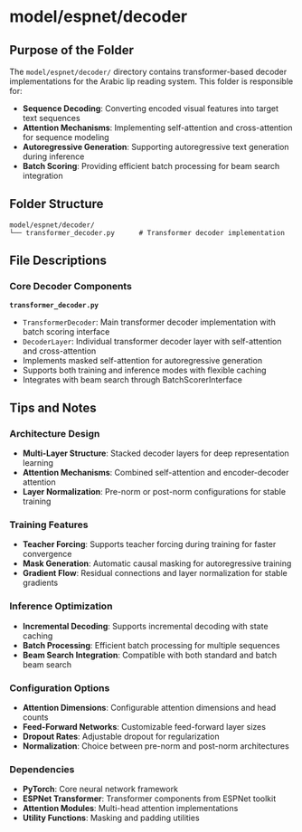 # model/espnet/decoder

## Purpose of the Folder

The `model/espnet/decoder/` directory contains transformer-based decoder implementations for the Arabic lip reading system. This folder is responsible for:

- **Sequence Decoding**: Converting encoded visual features into target text sequences
- **Attention Mechanisms**: Implementing self-attention and cross-attention for sequence modeling
- **Autoregressive Generation**: Supporting autoregressive text generation during inference
- **Batch Scoring**: Providing efficient batch processing for beam search integration

## Folder Structure

```
model/espnet/decoder/
└── transformer_decoder.py      # Transformer decoder implementation
```

## File Descriptions

### Core Decoder Components

**`transformer_decoder.py`**

- `TransformerDecoder`: Main transformer decoder implementation with batch scoring interface
- `DecoderLayer`: Individual transformer decoder layer with self-attention and cross-attention
- Implements masked self-attention for autoregressive generation
- Supports both training and inference modes with flexible caching
- Integrates with beam search through BatchScorerInterface

## Tips and Notes

### Architecture Design

- **Multi-Layer Structure**: Stacked decoder layers for deep representation learning
- **Attention Mechanisms**: Combined self-attention and encoder-decoder attention
- **Layer Normalization**: Pre-norm or post-norm configurations for stable training

### Training Features

- **Teacher Forcing**: Supports teacher forcing during training for faster convergence
- **Mask Generation**: Automatic causal masking for autoregressive training
- **Gradient Flow**: Residual connections and layer normalization for stable gradients

### Inference Optimization

- **Incremental Decoding**: Supports incremental decoding with state caching
- **Batch Processing**: Efficient batch processing for multiple sequences
- **Beam Search Integration**: Compatible with both standard and batch beam search

### Configuration Options

- **Attention Dimensions**: Configurable attention dimensions and head counts
- **Feed-Forward Networks**: Customizable feed-forward layer sizes
- **Dropout Rates**: Adjustable dropout for regularization
- **Normalization**: Choice between pre-norm and post-norm architectures

### Dependencies

- **PyTorch**: Core neural network framework
- **ESPNet Transformer**: Transformer components from ESPNet toolkit
- **Attention Modules**: Multi-head attention implementations
- **Utility Functions**: Masking and padding utilities
